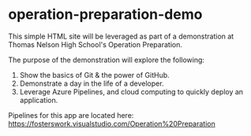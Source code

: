 # operation-preparation-demo

This simple HTML site will be leveraged as part of a demonstration at Thomas Nelson High School's Operation Preparation.

The purpose of the demonstration will explore the following:

1. Show the basics of Git & the power of GitHub.
2. Demonstrate a day in the life of a developer.
3. Leverage Azure Pipelines, and cloud computing to quickly deploy an application. 

Pipelines for this app are located here: https://fosterswork.visualstudio.com/Operation%20Preparation
